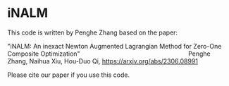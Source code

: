 # iNALM
This code is written by Penghe Zhang based on the paper:

"iNALM: An inexact Newton Augmented Lagrangian Method for Zero-One Composite Optimization"
&emsp;&emsp;&emsp;&emsp;&emsp;&emsp;&emsp;&emsp;&emsp;&emsp;&emsp;&emsp;&emsp;&emsp;&emsp;&emsp;&emsp;  Penghe Zhang, Naihua Xiu, Hou-Duo Qi,
https://arxiv.org/abs/2306.08991
 
Please cite our paper if you use this code. 
